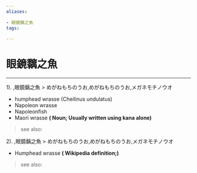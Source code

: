 ```yaml
---
aliases:
    
- 眼鏡黐之魚
tags:
    
---
```


# 眼鏡黐之魚
---
1).
,眼鏡黐之魚 > めがねもちのうお,めがねもちのうお,メガネモチノウオ

- humphead wrasse (Cheilinus undulatus)
- Napoleon wrasse
- Napoleonfish
- Maori wrasse
**( Noun; Usually written using kana alone)**
> see also: 
            
2).
,眼鏡黐之魚 > めがねもちのうお,めがねもちのうお,メガネモチノウオ

- Humphead wrasse
**( Wikipedia definition;)**
> see also: 
            